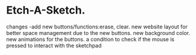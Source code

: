 # Etch-A-Sketch.
changes
-add
new buttons/functions:erase, clear.
new website layout for better space management due to the new buttons.
new background color.
new animations for the buttons.
a condition to check if the mouse is pressed to interact with the sketchpad

